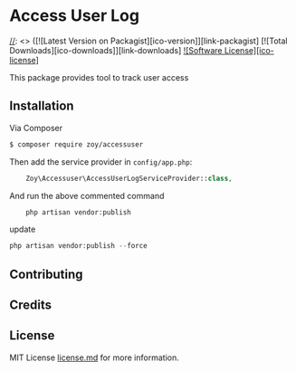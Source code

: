 # Access User Log
[//]: <> ([![Latest Version on Packagist][ico-version]][link-packagist]
[![Total Downloads][ico-downloads]][link-downloads]
[![Software License][ico-license]](license.md)


This package provides tool to track user access

## Installation

Via Composer

```bash
$ composer require zoy/accessuser
```

Then add the service provider in `config/app.php`:

```php
    Zoy\Accessuser\AccessUserLogServiceProvider::class,
```

And run the above commented command  
```php
    php artisan vendor:publish
```
update
```php
php artisan vendor:publish --force
```


[//]: <> ( ## Changelog )
[//]: <> (## )

## Contributing


## Credits


## License

MIT License  [license.md](LICENSE) for more information.

    